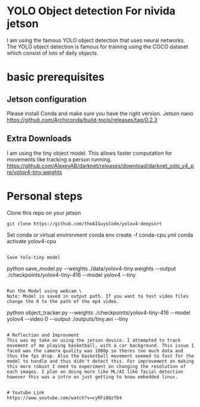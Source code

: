 # YOLO Object detection For nivida jetson 
I am using the famous YOLO object detection that uses neural networks. The YOLO object detection is famous for training using the COCO dataset which consist of lots of daily objects. 

# basic prerequisites
## Jetson configuration
Please install Conda and make sure you have the right version. Jetson nano  
https://github.com/Archiconda/build-tools/releases/tag/0.2.3

## Extra Downloads
I am using the tiny object model. This allows faster computation for movements like tracking a person running. 
 https://github.com/AlexeyAB/darknet/releases/download/darknet_yolo_v4_pre/yolov4-tiny.weights

# Personal steps 

Clone this repo on your jetson
````
git clone https://github.com/theAIGuysCode/yolov4-deepsort

```` 
Set conda or virtual environment 
conda env create -f conda-cpu.yml
conda activate yolov4-cpu
```` 

Save Yolo-tiny model

```` 
python save_model.py --weights ./data/yolov4-tiny.weights --output ./checkpoints/yolov4-tiny-416 --model yolov4 --tiny

```` 

Run the Model using webcam \
Note: Model is saved in output path. If you want to test video files change the 0 to the path of the mp4 video. 
```` 
python object_tracker.py --weights ./checkpoints/yolov4-tiny-416 --model yolov4 --video 0 --output ./outputs/tiny.avi --tiny
```` 

# Reflection and Improvment
This was my take on using the jetson device. I attempted to track movement of me playing basketball, with a car background. This issue I faced was the camera quality was 1080p so theres too much data and thus the fps drop. Also the basketball movement seemed to fast for the model to handle and thus didn't detect this. For improvement on making this more robust I need to experiment on changing the resolution of each images. I plan on doing more like ML/AI like facial detection however this was a intro on just getting to know embedded linux.


# Youtube Link 
https://www.youtube.com/watch?v=cyRFi8QzfD4


